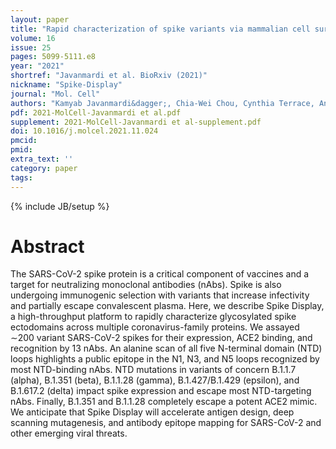 ```yaml
---
layout: paper
title: "Rapid characterization of spike variants via mammalian cell surface display"
volume: 16
issue: 25
pages: 5099-5111.e8
year: "2021"
shortref: "Javanmardi et al. BioRxiv (2021)"
nickname: "Spike-Display"
journal: "Mol. Cell"
authors: "Kamyab Javanmardi&dagger;, Chia-Wei Chou, Cynthia Terrace, Ankur Annapareddy, Tamer S. Kaoud, Qingqing Guo, Josh Lutgens, Hayley Zorkic, Andrew P. Horton, Elizabeth C. Gardner, Giaochau Nguyen, Daniel R. Boutz, Jule Goike, Will N. Voss, Hung-Che Kuo, Kevin N. Dalby, Jimmy D. Gollihar & Ilya J. Finkelstein&dagger; (&dagger; co-corresponding)"
pdf: 2021-MolCell-Javanmardi et al.pdf
supplement: 2021-MolCell-Javanmardi et al-supplement.pdf
doi: 10.1016/j.molcel.2021.11.024
pmcid:
pmid: 
extra_text: ''
category: paper
tags:
---
```

{% include JB/setup %}

# Abstract
The SARS-CoV-2 spike protein is a critical component of vaccines and a target for neutralizing monoclonal antibodies (nAbs). Spike is also undergoing immunogenic selection with variants that increase infectivity and partially escape convalescent plasma. Here, we describe Spike Display, a high-throughput platform to rapidly characterize glycosylated spike ectodomains across multiple coronavirus-family proteins. We assayed ∼200 variant SARS-CoV-2 spikes for their expression, ACE2 binding, and recognition by 13 nAbs. An alanine scan of all five N-terminal domain (NTD) loops highlights a public epitope in the N1, N3, and N5 loops recognized by most NTD-binding nAbs. NTD mutations in variants of concern B.1.1.7 (alpha), B.1.351 (beta), B.1.1.28 (gamma), B.1.427/B.1.429 (epsilon), and B.1.617.2 (delta) impact spike expression and escape most NTD-targeting nAbs. Finally, B.1.351 and B.1.1.28 completely escape a potent ACE2 mimic. We anticipate that Spike Display will accelerate antigen design, deep scanning mutagenesis, and antibody epitope mapping for SARS-CoV-2 and other emerging viral threats.